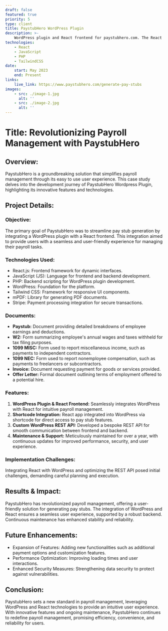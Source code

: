 ```yaml
---
draft: false
featured: true
priority: 5
type: client
title: PaystubHero WordPress Plugin
description: >-
    WordPress plugin and React frontend for paystubhero.com. The React app is integrated via shortcode.
technologies:
    - React
    - JavaScript
    - PHP
    - TailwindCSS
date:
    start: May 2023
    end: Present
links:
    live_link: https://www.paystubhero.com/generate-pay-stubs
images:
    - src: ./image-1.jpg
      alt: ''
    - src: ./image-2.jpg
      alt: ''
---
```


# **Title:** Revolutionizing Payroll Management with PaystubHero

## **Overview:**

PaystubHero is a groundbreaking solution that simplifies payroll management through its easy to use user experience. This case study delves into the development journey of PaystubHero Wordpress Plugin, highlighting its innovative features and technologies.

## **Project Details:**

### **Objective:**

The primary goal of PaystubHero was to streamline pay stub generation by integrating a WordPress plugin with a React frontend. This integration aimed to provide users with a seamless and user-friendly experience for managing their payroll tasks.

### **Technologies Used:**

-   React.js: Frontend framework for dynamic interfaces.
-   JavaScript (JS): Language for frontend and backend development.
-   PHP: Backend scripting for WordPress plugin development.
-   WordPress: Foundation for the platform.
-   Tailwind CSS: Framework for responsive UI components.
-   mPDF: Library for generating PDF documents.
-   Stripe: Payment processing integration for secure transactions.

### **Documents:**

-   **Paystub:** Document providing detailed breakdowns of employee earnings and deductions.
-   **W2:** Form summarizing employee's annual wages and taxes withheld for tax filing purposes.
-   **1099 MISC:** Form used to report miscellaneous income, such as payments to independent contractors.
-   **1099 NEC:** Form used to report nonemployee compensation, such as payments to freelancers or subcontractors.
-   **Invoice:** Document requesting payment for goods or services provided.
-   **Offer Letter:** Formal document outlining terms of employment offered to a potential hire.

### **Features:**

1. **WordPress Plugin & React Frontend:** Seamlessly integrates WordPress with React for intuitive payroll management.
2. **Shortcode Integration:** React app integrated into WordPress via shortcode for direct access to pay stub features.
3. **Custom WordPress REST API:** Developed a bespoke REST API for smooth communication between frontend and backend.
4. **Maintenance & Support:** Meticulously maintained for over a year, with continuous updates for improved performance, security, and user experience.

### **Implementation Challenges:**

Integrating React with WordPress and optimizing the REST API posed initial challenges, demanding careful planning and execution.

## **Results & Impact:**

PaystubHero has revolutionized payroll management, offering a user-friendly solution for generating pay stubs. The integration of WordPress and React ensures a seamless user experience, supported by a robust backend. Continuous maintenance has enhanced stability and reliability.

## **Future Enhancements:**

-   Expansion of Features: Adding new functionalities such as additional payment options and customization features.
-   Performance Optimization: Improving loading times and user interactions.
-   Enhanced Security Measures: Strengthening data security to protect against vulnerabilities.

## **Conclusion:**

PaystubHero sets a new standard in payroll management, leveraging WordPress and React technologies to provide an intuitive user experience. With innovative features and ongoing maintenance, PaystubHero continues to redefine payroll management, promising efficiency, convenience, and reliability for users.
